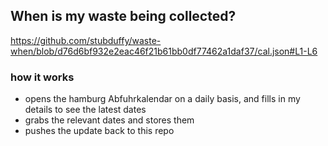 ## When is my waste being collected?
  https://github.com/stubduffy/waste-when/blob/d76d6bf932e2eac46f21b61bb0df77462a1daf37/cal.json#L1-L6
  
  ### how it works
  - opens the hamburg Abfuhrkalendar on a daily basis, and fills in my details to see the latest dates
  - grabs the relevant dates and stores them
  - pushes the update back to this repo
  
